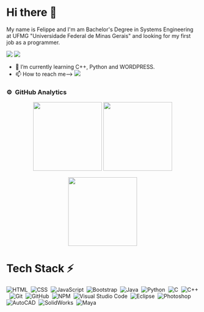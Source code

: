 # Hi there 👋
My name is Felippe and I'm am Bachelor's Degree in Systems Engineering at UFMG "Universidade Federal de Minas Gerais" and looking for my first job 
as a programmer.

[<img src="https://img.shields.io/badge/linkedin-%230077B5.svg?&style=for-the-badge&logo=linkedin&logoColor=white" />](https://www.linkedin.com/in/felippe-veloso-marinho-8266a01a0/) [<img src = "https://img.shields.io/badge/instagram-%23E4405F.svg?&style=for-the-badge&logo=instagram&logoColor=white">](https://www.instagram.com/fileppe_voleso_miranho/)
  
- 🌱 I’m currently learning C++, Python and WORDPRESS.
- 📫 How to reach me--> 
<a href="mailto:felippe.veloso15@gmail.com"><img src="https://img.shields.io/badge/-felippe.veloso15@gmail.com-D14836?style=flat&logo=Gmail&logoColor=whitee"/></a>

 ### ⚙️ &nbsp;GitHub Analytics

<!--
**FelippeVelosoMarinho/FelippeVelosoMarinho** is a ✨ _special_ ✨ repository because its `README.md` (this file) appears on your GitHub profile.
-->
<p align="center">
  <div align="center">
    <img height="180em" src="https://github-readme-stats.vercel.app/api/top-langs/?username=FelippeVelosoMarinho&layout=compact&theme=algolia" style="max-width: 100%;"/>
   <img height="180em" src="https://github-readme-stats-eight-theta.vercel.app/api/top-langs/?username=FelippeVelosoMarinho&layout=compact&langs_count=8&theme=algolia" style="max-width: 50%;"/>
  </div>  
</p>

<p align="center">
<a href="https://github.com/aquila1004">
<div>
  <div align="center">
    <img height="180em" src="https://github-readme-stats-eight-theta.vercel.app/api?username=aquila1004&show_icons=true&theme=algolia&include_all_commits=true&count_private=true" style="max-width: 50%;"/>
</div>
</a>
</p>

# Tech Stack ⚡ 
![HTML](https://img.shields.io/badge/-HTML-05122A?style=flat&logo=HTML5)&nbsp;
![CSS](https://img.shields.io/badge/-CSS-05122A?style=flat&logo=CSS3&logoColor=1572B6)&nbsp;
![JavaScript](https://img.shields.io/badge/-JavaScript-05122A?style=flat&logo=javascript)&nbsp;
![Bootstrap](https://img.shields.io/badge/-Bootstrap-05122A?style=flat&logo=bootstrap&logoColor=563D7C)&nbsp;
![Java](https://img.shields.io/badge/-Java-05122A?style=flat&logo=Java&logoColor=FFA518)&nbsp;
![Python](https://img.shields.io/badge/-Python-05122A?style=flat&logo=python)&nbsp;
![C](https://img.shields.io/badge/-C-05122A?style=flat&logo=C&logoColor=A8B9CC)&nbsp;
![C++](https://img.shields.io/badge/-C++-05122A?style=flat&logo=C%2B%2B&logoColor=00599C)&nbsp;
![Git](https://img.shields.io/badge/-Git-05122A?style=flat&logo=git)&nbsp;
![GitHub](https://img.shields.io/badge/-GitHub-05122A?style=flat&logo=github)&nbsp;
![NPM](https://img.shields.io/badge/-NPM-CB3837?style=flat-square&logo=NPM&logoColor=white)&nbsp;
![Visual Studio Code](https://img.shields.io/badge/-Visual%20Studio%20Code-05122A?style=flat&logo=visual-studio-code&logoColor=007ACC)&nbsp;
![Eclipse](https://img.shields.io/badge/-Eclipse-05122A?style=flat&logo=eclipse-ide&logoColor=2C2255)&nbsp;
![Photoshop](https://img.shields.io/badge/-Photoshop-05122A?style=flat&logo=adobe-photoshop)&nbsp; 
![AutoCAD](https://img.shields.io/badge/-AutoCAD-05122A?style=flat&logo=Autodesk)&nbsp;
![SolidWorks](https://img.shields.io/badge/-SolidWorks-05122A?style=flat&logo=SolidWorks)&nbsp;
![Maya](https://img.shields.io/badge/-Maya-05122A?style=flat&logo=Autodesk)&nbsp;
